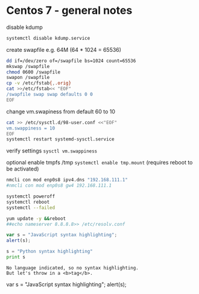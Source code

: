 ﻿# Centos 7 - general notes

disable kdump
```bash
systemctl disable kdump.service
```
create swapfile e.g. 64M (64 * 1024 = 65536)

```bash
dd if=/dev/zero of=/swapfile bs=1024 count=65536
mkswap /swapfile
chmod 0600 /swapfile
swapon /swapfile
cp -v /etc/fstab{,.orig}
cat >>/etc/fstab<< "EOF"
/swapfile swap swap defaults 0 0
EOF
```
change vm.swapiness from default 60 to 10
```bash
cat >> /etc/sysctl.d/98-user.conf <<"EOF"
vm.swappiness = 10
EOF
systemctl restart systemd-sysctl.service
```
verify settings ```sysctl vm.swappiness```

optional enable tmpfs /tmp ```systemctl enable tmp.mount```
(requires reboot to be activated)
```bash
nmcli con mod enp0s8 ipv4.dns "192.168.111.1"
#nmcli con mod enp0s8 gw4 192.168.111.1
```
```bash
systemctl poweroff
systemctl reboot
systemctl --failed
```
```bash
yum update -y &&reboot
##echo nameserver 8.8.8.8>> /etc/resolv.conf
```
```javascript
var s = "JavaScript syntax highlighting";
alert(s);
```

```python
s = "Python syntax highlighting"
print s
```

```
No language indicated, so no syntax highlighting.
But let's throw in a <b>tag</b>.
```

var s = "JavaScript syntax highlighting";
alert(s);
